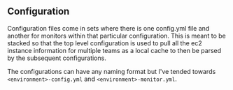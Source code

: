 ## Configuration

Configuration files come in sets where there is one config.yml file and another for monitors within that particular configuration. This is meant to be stacked so that the top level configuration is used to pull all the ec2 instance information for multiple teams as a local cache to then be parsed by the subsequent configurations.

The configurations can have any naming format but I've tended towards `<environment>-config.yml` and `<environment>-monitor.yml`.